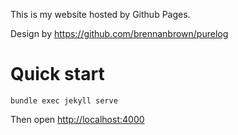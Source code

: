 This is my website hosted by Github Pages.

Design by https://github.com/brennanbrown/purelog

# Quick start
```
bundle exec jekyll serve
```

Then open [http://localhost:4000](http://localhost:4000)